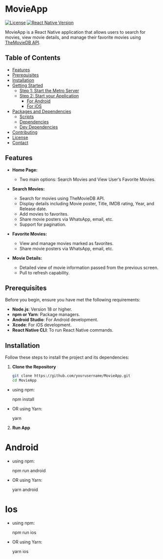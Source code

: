 # MovieApp

[![License](https://img.shields.io/badge/license-MIT-blue.svg)](LICENSE) [![React Native Version](https://img.shields.io/badge/React%20Native-0.74.5-blue)](https://reactnative.dev)

MovieApp is a React Native application that allows users to search for movies, view movie details, and manage their favorite movies using [TheMovieDB API](https://www.themoviedb.org/documentation/api).

## Table of Contents

- [Features](#features)
- [Prerequisites](#prerequisites)
- [Installation](#installation)
- [Getting Started](#getting-started)
  - [Step 1: Start the Metro Server](#step-1-start-the-metro-server)
  - [Step 2: Start your Application](#step-2-start-your-application)
    - [For Android](#for-android)
    - [For iOS](#for-ios)
- [Packages and Dependencies](#packages-and-dependencies)
  - [Scripts](#scripts)
  - [Dependencies](#dependencies)
  - [Dev Dependencies](#dev-dependencies)
- [Contributing](#contributing)
- [License](#license)
- [Contact](#contact)

## Features

- **Home Page:**
  - Two main options: Search Movies and View User’s Favorite Movies.

- **Search Movies:**
  - Search for movies using TheMovieDB API.
  - Display details including Movie poster, Title, IMDB rating, Year, and Release date.
  - Add movies to favorites.
  - Share movie posters via WhatsApp, email, etc.
  - Support for pagination.

- **Favorite Movies:**
  - View and manage movies marked as favorites.
  - Share movie posters via WhatsApp, email, etc.

- **Movie Details:**
  - Detailed view of movie information passed from the previous screen.
  - Pull to refresh capability.

## Prerequisites

Before you begin, ensure you have met the following requirements:

- **Node.js**: Version 18 or higher.
- **npm or Yarn**: Package managers.
- **Android Studio**: For Android development.
- **Xcode**: For iOS development.
- **React Native CLI**: To run React Native commands.

## Installation

Follow these steps to install the project and its dependencies:

1. **Clone the Repository**

   ```bash
   git clone https://github.com/yourusername/MovieApp.git
   cd MovieApp

- using npm:

  npm install 

- OR using Yarn:

   yarn 

2. **Run App**

# Android

- using npm: 

  npm run android

- OR using Yarn: 

  yarn android

# Ios

- using npm:
  
  npm run ios

- OR using Yarn:
  
  yarn ios


